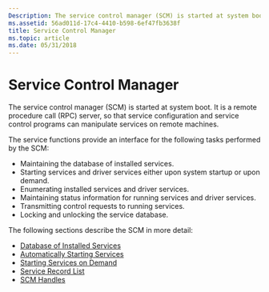 ```yaml
---
Description: The service control manager (SCM) is started at system boot. It is a remote procedure call (RPC) server, so that service configuration and service control programs can manipulate services on remote machines.
ms.assetid: 56ad011d-17c4-4410-b598-6ef47fb3638f
title: Service Control Manager
ms.topic: article
ms.date: 05/31/2018
---
```


# Service Control Manager

The service control manager (SCM) is started at system boot. It is a remote procedure call (RPC) server, so that service configuration and service control programs can manipulate services on remote machines.

The service functions provide an interface for the following tasks performed by the SCM:

-   Maintaining the database of installed services.
-   Starting services and driver services either upon system startup or upon demand.
-   Enumerating installed services and driver services.
-   Maintaining status information for running services and driver services.
-   Transmitting control requests to running services.
-   Locking and unlocking the service database.

The following sections describe the SCM in more detail:

-   [Database of Installed Services](database-of-installed-services.md)
-   [Automatically Starting Services](automatically-starting-services.md)
-   [Starting Services on Demand](starting-services-on-demand.md)
-   [Service Record List](service-record-list.md)
-   [SCM Handles](scm-handles.md)

 

 



